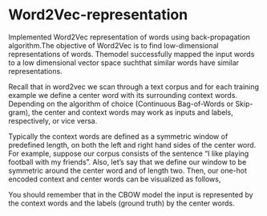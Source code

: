 # Word2Vec-representation
Implemented  Word2Vec  representation  of  words  using  back-propagation  algorithm.The objective of Word2Vec is to find low-dimensional representations of words.  Themodel  successfully  mapped  the  input  words  to  a  low  dimensional  vector  space  suchthat similar words have similar representations.

Recall that in word2vec we scan through a text corpus and for each training example we define a center word with its surrounding context words. Depending on the algorithm of choice (Continuous Bag-of-Words or Skip-gram), the center and context words may work as inputs and labels, respectively, or vice versa.

Typically the context words are defined as a symmetric window of predefined length, on both the left and right hand sides of the center word. For example, suppose our corpus consists of the sentence “I like playing football with my friends”. Also, let’s say that we define our window to be symmetric around the center word and of length two. Then, our one-hot encoded context and center words can be visualized as follows,

You should remember that in the CBOW model the input is represented by the context words and the labels (ground truth) by the center words.









